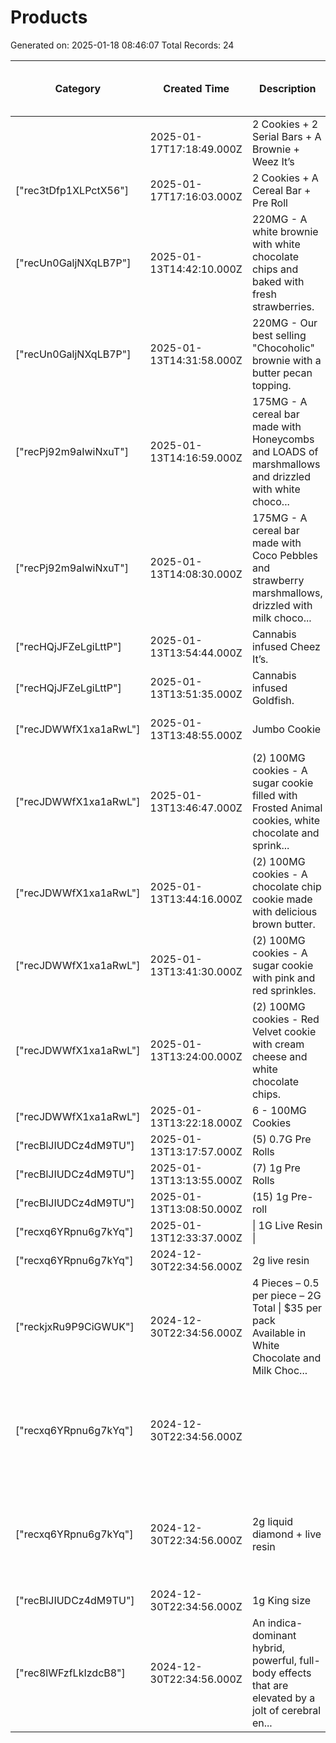 # Products

Generated on: 2025-01-18 08:46:07
Total Records: 24

| Category | Created Time | Description | Description (from Category) | Display Order (from Category) | ID | Image URL | Is Active (from Category) | Is Special Deal   | Name | Name (from Category) | Orders | Orders copy | Price | Record ID | Status | Stock | Type | Variations | Weight/Size |
| --- | --- | --- | --- | --- | --- | --- | --- | --- | --- | --- | --- | --- | --- | --- | --- | --- | --- | --- | --- |
|  | 2025-01-17T17:18:49.000Z | 2 Cookies + 2 Serial Bars + A Brownie + Weez It’s  |  |  |  |  |  | True | MLK $60 Deal  |  |  |  | 60 | recFIgHdjnwd1lU9y |  |  |  |  |  |
| ["rec3tDfp1XLPctX56"] | 2025-01-17T17:16:03.000Z | 2 Cookies + A Cereal Bar + Pre Roll |  |  |  |  | [null] | True | MLK $30 Deal |  |  |  | 30 | rec40fFzoJisSi6ll |  |  |  |  |  |
| ["recUn0GaljNXqLB7P"] | 2025-01-13T14:42:10.000Z | 220MG - A white brownie with white chocolate chips and baked with fresh strawberries.  | [null] | [2] |  | https://res.cloudinary.com/duvkujhu2/image/upload/v1736772946/download_xmihyd.png | [true] |  | White Chocolate Strawberry Blondies | ["Brownies"] |  |  | 20 | recRSjRodQmywXTmg | inactive | 20 | cart | [] | 0 |
| ["recUn0GaljNXqLB7P"] | 2025-01-13T14:31:58.000Z | 220MG - Our best selling "Chocoholic" brownie with a butter pecan topping.  | [null] | [2] |  | https://res.cloudinary.com/duvkujhu2/image/upload/v1736772946/download_xmihyd.png | [true] |  | Chocoholic Pecan Brownies | ["Brownies"] |  |  | 20 | recVZyWfWzJmmb61H | active | 100 | cart | [{"type":"size","name":"Chocoholic Pecan Brownies","price":20,"stock":0,"isActive":true}] | 0 |
| ["recPj92m9aIwiNxuT"] | 2025-01-13T14:16:59.000Z | 175MG - A cereal bar made with Honeycombs and LOADS of marshmallows and drizzled with white choco... | ["Serial Bars Category"] | [3] |  | https://res.cloudinary.com/duvkujhu2/image/upload/b_rgb:FFFFFF/e_improve,e_sharpen/v1736789610/IM... | [true] |  | Honeycomb Marshmallow Cereal Bar | ["Serial Bars"] |  |  | 15 | recry4A4zIlkWKvCX | active | 100 | cart | [{"type":"size","name":"Honeycomb Marshmallow","price":15,"stock":100,"isActive":true}] | 0 |
| ["recPj92m9aIwiNxuT"] | 2025-01-13T14:08:30.000Z | 175MG - A cereal bar made with Coco Pebbles and strawberry marshmallows, drizzled with milk choco... | ["Serial Bars Category"] | [3] |  | https://res.cloudinary.com/duvkujhu2/image/upload/e_improve,e_sharpen/v1736789789/IMG_5701_jpg_d3... | [true] |  | Chocolate Strawberry Cereal Bar | ["Serial Bars"] |  |  | 15 | recuMloDRZIm5twPq | active | 100 | cart | [{"type":"size","name":"Chocolate Strawberry Cereal Bar","price":15,"stock":100,"isActive":true}] | 0 |
| ["recHQjJFZeLgiLttP"] | 2025-01-13T13:54:44.000Z | Cannabis infused Cheez It’s. | [null] | [6] |  | https://res.cloudinary.com/duvkujhu2/image/upload/c_thumb,w_200,g_face/v1736793414/IMG_5817_vnmaj... | [true] |  | Weez Its | ["Savory"] |  |  | 15 | recUy8xiuFdmM3vva | active | 100 | cart | [{"type":"size","name":"WEEZ IT’S","price":15,"stock":100,"isActive":true}] | 0 |
| ["recHQjJFZeLgiLttP"] | 2025-01-13T13:51:35.000Z | Cannabis infused Goldfish. | [null] | [6] |  | https://res.cloudinary.com/duvkujhu2/image/upload/c_thumb,w_200,g_face/v1736790713/IMG_5793_y2bsm... | [true] |  | Highfish | ["Savory"] |  |  | 15 | rec6RvFxkhXmtcDVN | active | 100 | cart | [{"type":"size","name":"Small-150mg","price":15,"stock":100,"isActive":true},{"type":"size","name... | 0 |
| ["recJDWWfX1xa1aRwL"] | 2025-01-13T13:48:55.000Z | Jumbo Cookie  | [null] | [1] |  | https://res.cloudinary.com/duvkujhu2/image/upload/v1736772946/download_xmihyd.png | [true] |  | Strawberries & Cream Jumbo Cookie | ["Cookies"] |  |  | 15 | recC1tWsXr7EnIviY | active | 20 | cart | [{"type":"size","name":"STRAWBERRIES & CREAM ","price":15,"stock":20,"isActive":true}] | 0 |
| ["recJDWWfX1xa1aRwL"] | 2025-01-13T13:46:47.000Z | (2) 100MG cookies - A sugar cookie filled with Frosted Animal cookies, white chocolate and sprink... | [null] | [1] |  | https://res.cloudinary.com/duvkujhu2/image/upload/v1736772946/download_xmihyd.png | [true] |  | Frosted Animal Cookies<br> | ["Cookies"] |  |  | 20 | rechNRH60gF4PLBTA | active | 20 | cart | [{"type":"size","name":"Frosted Animal Cookie","price":20,"stock":20,"isActive":true}] | 0 |
| ["recJDWWfX1xa1aRwL"] | 2025-01-13T13:44:16.000Z | (2) 100MG cookies - A chocolate chip cookie made with delicious brown butter.  | [null] | [1] |  | https://res.cloudinary.com/duvkujhu2/image/upload/v1736772946/download_xmihyd.png | [true] |  | Brown Butter Chocolate Chip Cookies | ["Cookies"] |  |  | 20 | rechN6ybtsNm828On | active | 50 | cart | [{"type":"size","name":"Brown Butter Chocolate Chip","price":20,"stock":20,"isActive":true}] | 0 |
| ["recJDWWfX1xa1aRwL"] | 2025-01-13T13:41:30.000Z | (2) 100MG cookies - A sugar cookie with pink and red sprinkles. | [null] | [1] |  | https://res.cloudinary.com/duvkujhu2/image/upload/v1736772946/download_xmihyd.png | [true] |  | Love Sugar Cookies | ["Cookies"] |  |  | 20 | rec3gO0hVI7edjyL1 | active | 20 | cart | [{"type":"size","name":"Brown Butter Chocolate Chip","price":20,"stock":20,"isActive":true}] | 2 |
| ["recJDWWfX1xa1aRwL"] | 2025-01-13T13:24:00.000Z | (2) 100MG cookies - Red Velvet cookie with cream cheese and white chocolate chips.  | [null] | [1] |  | https://res.cloudinary.com/duvkujhu2/image/upload/v1736772946/download_xmihyd.png | [true] |  | Red Velvet Cookies | ["Cookies"] |  |  | 20 | rec3pdRlXREJyGf7c | active | 50 | cart | [{"type":"size","name":"Red Velvet","price":20,"stock":20,"isActive":true}] | 2 |
| ["recJDWWfX1xa1aRwL"] | 2025-01-13T13:22:18.000Z | 6 - 100MG Cookies  | [null] | [1] |  | https://res.cloudinary.com/duvkujhu2/image/upload/v1736772946/download_xmihyd.png | [true] |  | 6 Cookie Pack | ["Cookies"] |  |  | 40 | rec5twZ9536EMvKfJ | active | 100 | cart | [{"type":"size","name":"Love Sugar Cookie","price":40,"stock":40,"isActive":true},{"type":"size",... | 6 |
| ["recBlJIUDCz4dM9TU"] | 2025-01-13T13:17:57.000Z | (5) 0.7G Pre Rolls | ["Pre-roll Category"] | [5] |  | https://res.cloudinary.com/duvkujhu2/image/upload/c_thumb,w_200,g_face/v1736456305/TtKz2cux_wlofe... | [true] |  | Daily Pack | ["Pre-roll"] |  |  | 45 | rec4ESkGwnqMtyYny | active | 47 | cart | [{"type":"size","name":"Starter Pack","price":45,"stock":50,"isActive":true}] | 0 |
| ["recBlJIUDCz4dM9TU"] | 2025-01-13T13:13:55.000Z | (7) 1g Pre Rolls  | ["Pre-roll Category"] | [5] |  | https://res.cloudinary.com/duvkujhu2/image/upload/c_thumb,w_200,g_face/v1736456305/TtKz2cux_wlofe... | [true] |  | Weekly Pack | ["Pre-roll"] |  |  | 65 | recAHbkonLdC8H5xW | active | 50 | cart | [{"type":"size","name":"Mini pack","price":65,"stock":50,"isActive":true}] | 0 |
| ["recBlJIUDCz4dM9TU"] | 2025-01-13T13:08:50.000Z | (15) 1g Pre-roll | ["Pre-roll Category"] | [5] |  | https://res.cloudinary.com/duvkujhu2/image/upload/c_thumb,w_200,g_face/v1736456305/TtKz2cux_wlofe... | [true] |  | Party Pack | ["Pre-roll"] |  |  | 115 | recfFVNdKBRDY7nEr | active | 50 | cart | [{"type":"size","name":"Party Pack","price":115,"stock":30,"isActive":true}] | 0 |
| ["recxq6YRpnu6g7kYq"] | 2025-01-13T12:33:37.000Z |  \| 1G Live Resin \| | ["Vapes Category"] | [4] |  | https://res.cloudinary.com/duvkujhu2/image/upload/c_thumb,w_200,g_face/v1736455959/CbkYwRBL_ox1os... | [true] |  | Big Chief | ["Vapes"] |  |  | 40 | recFe8VqzlB9jafvo | active | 20 | cart | [{"type":"size","name":"Super Lemon Haze ","price":45,"stock":20,"isActive":true},{"type":"size",... | 0 |
| ["recxq6YRpnu6g7kYq"] | 2024-12-30T22:34:56.000Z | 2g live resin | ["Vapes Category"] | [4] | 1735477963072 | https://res.cloudinary.com/duvkujhu2/image/upload/b_rgb:FFFFFF/e_improve,e_sharpen/v1736455408/un... | [true] |  | Muha Meds  | ["Vapes"] |  |  | 50 | rec32DsJPx5JYBOnu | active | 100 | cart | [{"type":"size","name":"Temptation","price":55,"stock":20,"isActive":true},{"type":"size","name":... | 2 |
| ["reckjxRu9P9CiGWUK"] | 2024-12-30T22:34:56.000Z | 4 Pieces – 0.5 per piece – 2G Total \| $35 per pack<br>Available in White Chocolate and Milk Choc... | ["Chocolate Category"] | [7] | 1735470394744 | https://res.cloudinary.com/duvkujhu2/image/upload/c_thumb,w_200,g_face/v1736790706/IMG_5774_tcrq3... | [true] |  | HAPPY DAYS CHOCOLATEtest<br> | ["Chocolate"] | 2025-01-11T06:07:00.840Z | 2025-01-12T22:54:25.034Z, 2025-01-12T23:05:50.475Z, 2025-01-12T23:07:49.382Z | 35 | recDK643SImJcBgi8 | active | 100 | cart | [] | 1 |
| ["recxq6YRpnu6g7kYq"] | 2024-12-30T22:34:56.000Z |  | ["Vapes Category"] | [4] | 1735477963073 | https://res.cloudinary.com/duvkujhu2/image/upload/c_thumb,w_200,g_face/v1736456311/UtNV6cOq_wh0t2... | [true] |  | Boutiq \| 1G Live Resin | ["Vapes"] | 2025-01-10T15:21:41.028Z, 2025-01-11T20:12:09.424Z, 2025-01-11T00:24:56.927Z, 2025-01-11T00:29:45... |  | 40 | recNDOlNznpdtrBre | active | 100 | cart | [{"type":"size","name":"Banana Mango","price":45,"stock":20,"isActive":true},{"type":"size","name... | 1 |
| ["recxq6YRpnu6g7kYq"] | 2024-12-30T22:34:56.000Z | 2g liquid diamond + live resin | ["Vapes Category"] | [4] | 1735477963074 | https://res.cloudinary.com/duvkujhu2/image/upload/v1736772946/download_xmihyd.png | [true] |  | CLEAN CARTS 2G Liquid Diamond + Live Resin  | ["Vapes"] | 2025-01-10T15:29:39.759Z, 2025-01-10T15:29:39.753Z, 2025-01-11T04:39:18.505Z, 2025-01-11T05:31:54... | 2025-01-11T20:13:02.541Z | 45 | recWWhPUv61qdqPUU | active | 100 | cart | [{"type":"size","name":"Candy Apple","price":50,"stock":20,"isActive":true},{"type":"size","name"... | 0 |
| ["recBlJIUDCz4dM9TU"] | 2024-12-30T22:34:56.000Z | 1g King size | ["Pre-roll Category"] | [5] | 1735477963075 | https://res.cloudinary.com/duvkujhu2/image/upload/c_thumb,w_200,g_face/v1736456305/TtKz2cux_wlofe... | [true] |  | Pre Roll | ["Pre-roll"] | 2025-01-11T14:31:27.722Z |  | 10 | recgQXWW8JAVBnqky | active | 100 | cart | [{"type":"size","name":"1G","price":10,"stock":100,"isActive":true}] | 1 |
| ["rec8lWFzfLkIzdcB8"] | 2024-12-30T22:34:56.000Z | An indica-dominant hybrid, powerful, full-body effects that are elevated by a jolt of cerebral en... | ["Flower Category"] | [3] | 1735477746277 | https://res.cloudinary.com/duvkujhu2/image/upload/c_thumb,w_200,g_face/v1736770546/IMG_0317_nwvar... | [true] |  | Sunset Zherbet | ["Flower"] |  |  | 40 | reczsoUk3qOsS80Qs | active | 100 | cart | [{"type":"size","name":"3.5","price":40,"stock":20,"sku":"","isActive":true},{"type":"size","name... | 3.5 |
